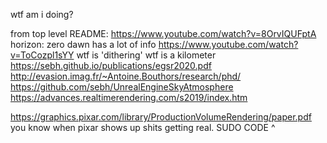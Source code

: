 wtf am i doing?

from top level README: 
https://www.youtube.com/watch?v=8OrvIQUFptA
horizon: zero dawn has a lot of info 
https://www.youtube.com/watch?v=ToCozpl1sYY
wtf is 'dithering'
wtf is a kilometer
https://sebh.github.io/publications/egsr2020.pdf
http://evasion.imag.fr/~Antoine.Bouthors/research/phd/ 
https://github.com/sebh/UnrealEngineSkyAtmosphere
https://advances.realtimerendering.com/s2019/index.htm


https://graphics.pixar.com/library/ProductionVolumeRendering/paper.pdf
you know when pixar shows up shits getting real.
SUDO CODE ^